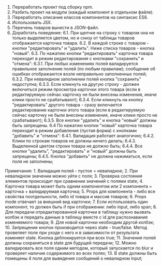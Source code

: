 1. Переработать проект под сборку npm.
2. Разбить проект на модули (каждый компонент в отдельном файле).
3. Переработать описание классов компонентов на синтаксис ES6.
4. Использовать JSX.
5. Перечень товаров вынести в JSON-файл.
6. Доработать поведение:
    6.1. При щелчке на строку с товаром она не только выделяется цветом, но и снизу от таблицы товаров отображается карточка товара.
    6.2. В каждой строке с товаром - кнопки "редактировать" и "удалить". Ниже списка товаров - кнопка "новый".
    6.3. По нажатию кнопки "редактировать" карточка товара переходит в режим редактирования с кнопками "сохранить" и "отмена":
        6.3.1. При любых изменениях полей валидируется правильное заполнение полей (по любым правилам); сообщение об ошибках отображаются возле неправильно заполненных полей;
        6.3.2. При невалидном заполнении полей кнопка "сохранить" недоступна;
        6.3.3. Если кликнуть на другую строку - должен включиться режим просмотра карточки этого товара (если в редактируемую сейчас карточку не были внесены изменения, иначе клики просто не срабатывают);
        6.3.4. Если кликнуть на кнопку "редактировать" другого товара - сразу включается редактирование карточки этого товара (если в редактируемую сейчас карточку не были внесены изменения, иначе клики просто не срабатывают);
        6.3.5. Все кнопки "удалить" и кнопка "новый" должны быть запрещены.
    6.4 По нажатию кнопки "новый" карточка товара переходит в режим добавления (пустая форма) с кнопками "добавить" и "отмена":
        6.4.1. Валидация работает аналогично;
        6.4.2. Клики по строкам товаров не должны ничего делать;
        6.4.3. Выделенной цветом строки товара не должно быть;
        6.4.4. Все кнопки "удалить", "редактировать" и "новый" должны быть запрещены;
        6.4.5. Кнопка "добавить" не должна нажиматься, если поля не заполнены;

Примечания:
    1. Валидация полей - пустое = невалидное;
    2. При невалидном значении можно уйти с поля;
    3. Проверка состояния элементов происходит при сравнении значений с полями state;
    4. Карточка товара может быть одним компонентом или 2 компонента = карточка + валидируемая карточка;
    5. Props для компонента - либо все свойства поотдельности, либо id товара и массив товаров;
    6. Props mode отвечает за внешний вид карточки;
    7. Если использовать один компонент, то должен быть if при отображении: либо  input, либо span;
    8. Для передачи отредактированной карточки в таблицу нужно вызвать колбэк и передать данные в таблицу вместе с id для распознавания изменяемого товара;
    9. Для новой карточки необходим другой колбэк;
    10. Запрещение кнопок производится через state - true/false. Метод провепяет поле при уходе с него и в зависимости от результата изменяет state. Кнопка деблокируется при всех true;
    11. Значения полей должны сохраняться в state для будущей передачи;
    12. Можно валидировать все поля одним методом, который запускается по blur и проверяет наличие содержимого во всех полях;
    13. В state должны быть помещены 4 поля для выведения сообщений о невалидном input;
